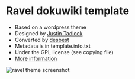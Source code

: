 # Ravel dokuwiki template

* Based on a wordpress theme
* Designed by [Justin Tadlock](https://wordpress.org/themes/ravel/)
* Converted by [desbest](http://desbest.com)
* Metadata is in template.info.txt
* Under the GPL license (see copying file)
* [More information](http://dokuwiki.org/template:ravel)

![ravel theme screenshot](https://i.imgur.com/agH3Zob.png)